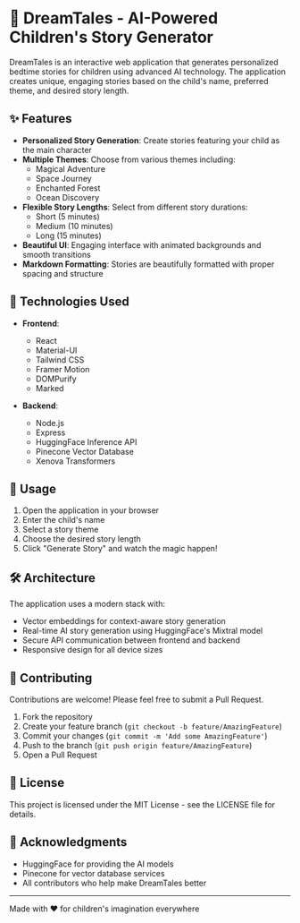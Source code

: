 # 🌟 DreamTales - AI-Powered Children's Story Generator

DreamTales is an interactive web application that generates personalized bedtime stories for children using advanced AI technology. The application creates unique, engaging stories based on the child's name, preferred theme, and desired story length.

## ✨ Features

- **Personalized Story Generation**: Create stories featuring your child as the main character
- **Multiple Themes**: Choose from various themes including:
  - Magical Adventure
  - Space Journey
  - Enchanted Forest
  - Ocean Discovery
- **Flexible Story Lengths**: Select from different story durations:
  - Short (5 minutes)
  - Medium (10 minutes)
  - Long (15 minutes)
- **Beautiful UI**: Engaging interface with animated backgrounds and smooth transitions
- **Markdown Formatting**: Stories are beautifully formatted with proper spacing and structure

## 🚀 Technologies Used

- **Frontend**:
  - React
  - Material-UI
  - Tailwind CSS
  - Framer Motion
  - DOMPurify
  - Marked

- **Backend**:
  - Node.js
  - Express
  - HuggingFace Inference API
  - Pinecone Vector Database
  - Xenova Transformers

## 🎯 Usage

1. Open the application in your browser
2. Enter the child's name
3. Select a story theme
4. Choose the desired story length
5. Click "Generate Story" and watch the magic happen!

## 🛠️ Architecture

The application uses a modern stack with:
- Vector embeddings for context-aware story generation
- Real-time AI story generation using HuggingFace's Mixtral model
- Secure API communication between frontend and backend
- Responsive design for all device sizes

## 🤝 Contributing

Contributions are welcome! Please feel free to submit a Pull Request.

1. Fork the repository
2. Create your feature branch (`git checkout -b feature/AmazingFeature`)
3. Commit your changes (`git commit -m 'Add some AmazingFeature'`)
4. Push to the branch (`git push origin feature/AmazingFeature`)
5. Open a Pull Request

## 📝 License

This project is licensed under the MIT License - see the LICENSE file for details.

## 🙏 Acknowledgments

- HuggingFace for providing the AI models
- Pinecone for vector database services
- All contributors who help make DreamTales better

---

Made with ❤️ for children's imagination everywhere
